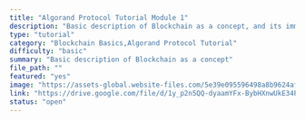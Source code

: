 ```yaml
---
title: "Algorand Protocol Tutorial Module 1"
description: "Basic description of Blockchain as a concept, and its immutability. Introduction on Blockchain consensus protocol, Blockchain trilema and Blockchain applications. For Developers Interested in Alogrand technologies and Integrations to learn more general information. By the end of this module, you should know what is a Blockchain and its possible Applications."
type: "tutorial"
category: "Blockchain Basics,Algorand Protocol Tutorial"
difficulty: "basic"
summary: "Basic description of Blockchain as a concept"
file_path: ""
featured: "yes"
image: "https://assets-global.website-files.com/5e39e095596498a8b9624af1/5ffca6e3e0d8ad9231cc2af6_Portfolio-course---final.png"
link: "https://drive.google.com/file/d/1y_p2n5QQ-dyaamYFx-BybHXnwUkE34Pi/view?usp=sharing"
status: "open"
---
```

